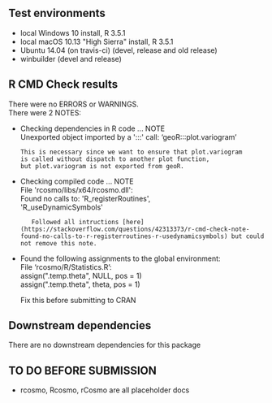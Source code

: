 ## Test environments

* local Windows 10 install, R 3.5.1
* local macOS 10.13 "High Sierra" install, R 3.5.1 
* Ubuntu 14.04 (on travis-ci) (devel, release and old release)
* winbuilder (devel and release)

## R CMD Check results
There were no ERRORS or WARNINGS.  
There were 2 NOTES:  

* Checking dependencies in R code ... NOTE    
    Unexported object imported by a ':::' call: ‘geoR:::plot.variogram’

      This is necessary since we want to ensure that plot.variogram     
      is called without dispatch to another plot function,     
      but plot.variogram is not exported from geoR.    


* Checking compiled code ... NOTE  
  File 'rcosmo/libs/x64/rcosmo.dll':  
    Found no calls to: 'R_registerRoutines',  
    'R_useDynamicSymbols'
    
         Followed all intructions [here](https://stackoverflow.com/questions/42313373/r-cmd-check-note-found-no-calls-to-r-registerroutines-r-usedynamicsymbols) but could not remove this note.

    
* Found the following assignments to the global environment:    
  File ‘rcosmo/R/Statistics.R’:   
    assign(".temp.theta", NULL, pos = 1)    
    assign(".temp.theta", theta, pos = 1)    
    
    Fix this before submitting to CRAN


## Downstream dependencies
There are no downstream dependencies for this package


## TO DO BEFORE SUBMISSION

* rcosmo, Rcosmo, rCosmo are all placeholder docs
